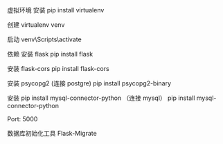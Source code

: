虚拟环境
安装
pip install virtualenv

创建
virtualenv venv

启动
venv\Scripts\activate

依赖
安装 flask
pip install flask

安装 flask-cors
pip install flask-cors

安装 psycopg2 (连接 postgre)
pip install psycopg2-binary

安装 pip install mysql-connector-python （连接 mysql）
pip install mysql-connector-python

Port: 5000

数据库初始化工具
Flask-Migrate
